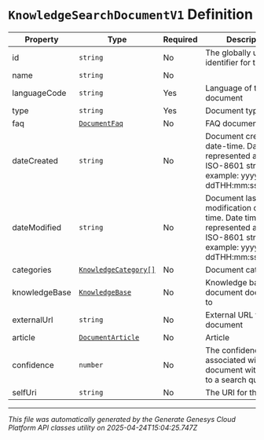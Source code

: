 # `KnowledgeSearchDocumentV1` Definition

| Property | Type | Required | Description |
|----------|------|----------|-------------|
| id | `string` | No | The globally unique identifier for the object. |
| name | `string` | No |  |
| languageCode | `string` | Yes | Language of the document |
| type | `string` | Yes | Document type |
| faq | [`DocumentFaq`](documentfaq-definition.md) | No | FAQ document details |
| dateCreated | `string` | No | Document creation date-time. Date time is represented as an ISO-8601 string. For example: yyyy-MM-ddTHH:mm:ss[.mmm]Z |
| dateModified | `string` | No | Document last modification date-time. Date time is represented as an ISO-8601 string. For example: yyyy-MM-ddTHH:mm:ss[.mmm]Z |
| categories | [`KnowledgeCategory[]`](knowledgecategory-definition.md) | No | Document categories |
| knowledgeBase | [`KnowledgeBase`](knowledgebase-definition.md) | No | Knowledge base which document does belong to |
| externalUrl | `string` | No | External URL to the document |
| article | [`DocumentArticle`](documentarticle-definition.md) | No | Article |
| confidence | `number` | No | The confidence associated with a document with respect to a search query |
| selfUri | `string` | No | The URI for this object |

---

*This file was automatically generated by the Generate Genesys Cloud Platform API classes utility on 2025-04-24T15:04:25.747Z*